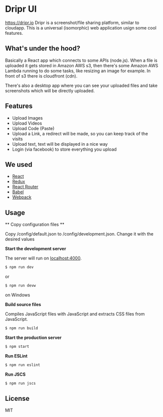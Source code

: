 # Dripr UI
https://dripr.io
Dripr is a screenshot/file sharing platform, similar to cloudapp.
This is a universal (isomorphic) web application usign some cool features.

## What's under the hood?
Basically a React app which connects to some APIs (node.js). When a file is uploaded it gets stored in Amazon AWS s3, then there's some Amazon AWS Lambda running to do some tasks, like resizing an image for example. In front of s3 there is cloudfront (cdn).

There's also a desktop app where you can see your uploaded files and take screenshots which will be directly uploaded.

## Features
- Upload Images
- Upload Videos
- Upload Code (Paste)
- Upload a Link, a redirect will be made, so you can keep track of the visits
- Upload text, text will be displayed in a nice way
- Login (via facebook) to store everything you upload

## We used

- [React]
- [Redux]
- [React Router]
- [Babel]
- [Webpack]

## Usage

** Copy configuration files **

Copy /config/default.json to /config/development.json. Change it with the desired values

**Start the development server**

The server will run on [localhost:4000](http://localhost:4000).

``` bash
$ npm run dev
```

or

``` bash
$ npm run devw
```

on Windows


**Build source files**

Compiles JavaScript files with JavaScript and extracts CSS files from JavaScript.

``` bash
$ npm run build
```

**Start the production server**

``` bash
$ npm start
```

**Run ESLint**

``` bash
$ npm run eslint
```

**Run JSCS**

``` bash
$ npm run jscs
```

## License

MIT

[React]: http://facebook.github.io/react/
[Redux]: https://github.com/gaearon/redux
[React Router]: http://rackt.github.io/react-router
[Babel]: https://babeljs.io/
[Webpack]: http://webpack.github.io/
